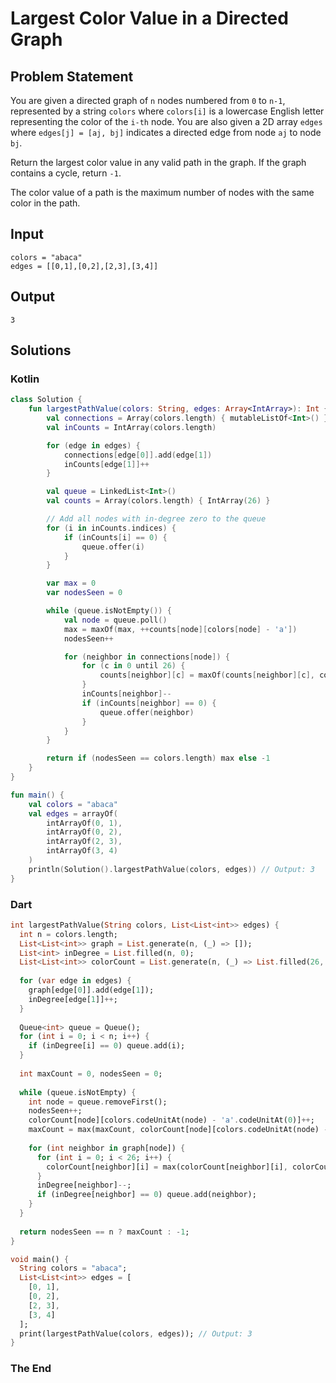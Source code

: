 # Largest Color Value in a Directed Graph

## Problem Statement

You are given a directed graph of `n` nodes numbered from `0` to `n-1`, represented by a string `colors` where `colors[i]` is a lowercase English letter representing the color of the `i-th` node. You are also given a 2D array `edges` where `edges[j] = [aj, bj]` indicates a directed edge from node `aj` to node `bj`.

Return the largest color value in any valid path in the graph. If the graph contains a cycle, return `-1`.

The color value of a path is the maximum number of nodes with the same color in the path.

## Input

```text
colors = "abaca"
edges = [[0,1],[0,2],[2,3],[3,4]]
```

## Output

```text
3
```

## Solutions

### Kotlin

```kotlin
class Solution {
    fun largestPathValue(colors: String, edges: Array<IntArray>): Int {
        val connections = Array(colors.length) { mutableListOf<Int>() }
        val inCounts = IntArray(colors.length)

        for (edge in edges) {
            connections[edge[0]].add(edge[1])
            inCounts[edge[1]]++
        }

        val queue = LinkedList<Int>()
        val counts = Array(colors.length) { IntArray(26) }

        // Add all nodes with in-degree zero to the queue
        for (i in inCounts.indices) {
            if (inCounts[i] == 0) {
                queue.offer(i)
            }
        }

        var max = 0
        var nodesSeen = 0

        while (queue.isNotEmpty()) {
            val node = queue.poll()
            max = maxOf(max, ++counts[node][colors[node] - 'a'])
            nodesSeen++

            for (neighbor in connections[node]) {
                for (c in 0 until 26) {
                    counts[neighbor][c] = maxOf(counts[neighbor][c], counts[node][c])
                }
                inCounts[neighbor]--
                if (inCounts[neighbor] == 0) {
                    queue.offer(neighbor)
                }
            }
        }

        return if (nodesSeen == colors.length) max else -1
    }
}

fun main() {
    val colors = "abaca"
    val edges = arrayOf(
        intArrayOf(0, 1),
        intArrayOf(0, 2),
        intArrayOf(2, 3),
        intArrayOf(3, 4)
    )
    println(Solution().largestPathValue(colors, edges)) // Output: 3
}
```

### Dart

```dart
int largestPathValue(String colors, List<List<int>> edges) {
  int n = colors.length;
  List<List<int>> graph = List.generate(n, (_) => []);
  List<int> inDegree = List.filled(n, 0);
  List<List<int>> colorCount = List.generate(n, (_) => List.filled(26, 0));
  
  for (var edge in edges) {
    graph[edge[0]].add(edge[1]);
    inDegree[edge[1]]++;
  }
  
  Queue<int> queue = Queue();
  for (int i = 0; i < n; i++) {
    if (inDegree[i] == 0) queue.add(i);
  }
  
  int maxCount = 0, nodesSeen = 0;
  
  while (queue.isNotEmpty) {
    int node = queue.removeFirst();
    nodesSeen++;
    colorCount[node][colors.codeUnitAt(node) - 'a'.codeUnitAt(0)]++;
    maxCount = max(maxCount, colorCount[node][colors.codeUnitAt(node) - 'a'.codeUnitAt(0)]);
    
    for (int neighbor in graph[node]) {
      for (int i = 0; i < 26; i++) {
        colorCount[neighbor][i] = max(colorCount[neighbor][i], colorCount[node][i]);
      }
      inDegree[neighbor]--;
      if (inDegree[neighbor] == 0) queue.add(neighbor);
    }
  }
  
  return nodesSeen == n ? maxCount : -1;
}

void main() {
  String colors = "abaca";
  List<List<int>> edges = [
    [0, 1],
    [0, 2],
    [2, 3],
    [3, 4]
  ];
  print(largestPathValue(colors, edges)); // Output: 3
}
```

### The End
